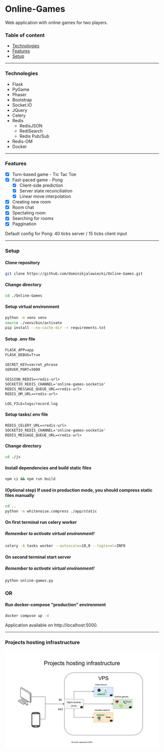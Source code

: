 # Online-Games

Web application with online games for two players.

### Table of content

- [Technologies](#technologies)
- [Features](#features)
- [Setup](#setup)

---

### Technologies

- Flask
- PyGame
- Phaser
- Bootstrap
- Socket.IO
- JQuery
- Celery
- Redis
  - RedisJSON
  - RediSearch
  - Redis Pub/Sub
- Redis-OM
- Docker

---

### Features

- [x] Turn-based game - Tic Tac Toe
- [x] Fast-paced game - Pong
  - [x] Client-side prediction
  - [x] Server state reconciliation
  - [x] Linear move interpolation
- [x] Creating new room
- [x] Room chat
- [x] Spectating room
- [x] Searching for rooms
- [x] Paggination

Default config for Pong: 40 ticks server / 15 ticks client input

---

### Setup

#### Clone repository

```bash
git clone https://github.com/dominikjalowiecki/Online-Games.git
```

#### Change directory

```bash
cd ./Online-Games
```

#### Setup virtual environment

```bash
python -m venv venv
source ./venv/bin/activate
pip install --no-cache-dir -r requirements.txt
```

#### Setup .env file

```
FLASK_APP=app
FLASK_DEBUG=True

SECRET_KEY=secret_phrase
SERVER_PORT=5000

SESSION_REDIS=<redis-url>
SOCKETIO_REDIS_CHANNEL='online-games-socketio'
REDIS_MESSAGE_QUEUE_URL=<redis-url>
REDIS_OM_URL=<redis-url>

LOG_FILE=logs/record.log
```

#### Setup tasks/.env file

```
REDIS_CELERY_URL=<redis-url>
SOCKETIO_REDIS_CHANNEL='online-games-socketio'
REDIS_MESSAGE_QUEUE_URL=<redis-url>
```

#### Change directory

```bash
cd ./js
```

#### Install dependencies and build static files

```bash
npm ci && npm run build
```

#### (Optional step) If used in production mode, you should compress static files manually

```bash
cd ..
python -m whitenoise.compress ./app/static
```

#### On first terminal run celery worker

##### Remember to activate virtual environment!

```bash
celery -A tasks worker --autoscale=10,0 --loglevel=INFO
```

#### On second terminal start server

##### Remember to activate virtual environment!

```bash
python online-games.py
```

### OR

#### Run docker-compose "production" environment

```bash
docker compose up -d
```

Application available on http://localhost:5000.

---

### Projects hosting infrastructure

![Projects hosting infrastructure](/images/vps_infrastructure.drawio.png)
